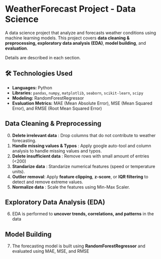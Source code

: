 # WeatherForecast Project - Data Science
A data science project that analyze and forecasts weather conditions using machine learning models. 
This project covers **data cleaning & preprocessing, exploratory data analysis (EDA)**, **model building**, and **evaluation**. 

Details are described in each section.

## 🛠️ **Technologies Used**
- **Languages:** Python  
- **Libraries:** `pandas`, `numpy`, `matplotlib`, `seaborn`, `scikit-learn`, `scipy`
- **Modeling:** RandomForestRegressor 
- **Evaluation Metrics:** MAE (Mean Absolute Error), MSE (Mean Squared Error), and RMSE (Root Mean Squared Error)

## Data Cleaning & Preprocessing

0. **Delete irrelevant data** : Drop columns that do not contribute to weather forecasting.  
1. **Handle missing values & Typos** : Apply google auto-tool and column analysis to handle missing values and typos.
2. **Delete insufficient data** : Remove rows with small amount of entries (<200)
3. **Standarize data** : Standarize numerical features (speed or temperature units).
4. **Outlier removal**: Apply **feature clipping**, **z-score**, or **IQR filtering** to detect and remove extreme values.  
5. **Normalize data** : Scale the features using Min-Max Scaler.

## Exploratory Data Analysis (EDA)

6. EDA is performed to **uncover trends, correlations, and patterns** in the data

## Model Building

7. The forecasting model is built using **RandomForestRegressor** and evaluated using MAE, MSE, and RMSE
